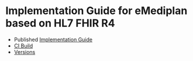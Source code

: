 # Implementation Guide for eMediplan based on HL7 FHIR R4 

* Published [Implementation Guide](http://chmed.emediplan.ch/fhir/index.html)
* [CI Build](http://build.fhir.org/ig/ahdis/chmed/branches/master/index.html)
* [Versions](http://chmed.emediplan.ch/fhir/history.html)